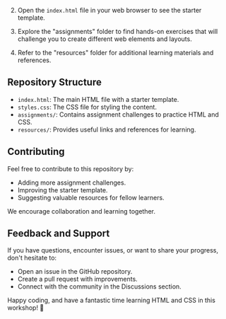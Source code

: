 
2. Open the `index.html` file in your web browser to see the starter template.

3. Explore the "assignments" folder to find hands-on exercises that will challenge you to create different web elements and layouts.

4. Refer to the "resources" folder for additional learning materials and references.

## Repository Structure

- `index.html`: The main HTML file with a starter template.
- `styles.css`: The CSS file for styling the content.
- `assignments/`: Contains assignment challenges to practice HTML and CSS.
- `resources/`: Provides useful links and references for learning.

## Contributing

Feel free to contribute to this repository by:

- Adding more assignment challenges.
- Improving the starter template.
- Suggesting valuable resources for fellow learners.

We encourage collaboration and learning together.

## Feedback and Support

If you have questions, encounter issues, or want to share your progress, don't hesitate to:

- Open an issue in the GitHub repository.
- Create a pull request with improvements.
- Connect with the community in the Discussions section.

Happy coding, and have a fantastic time learning HTML and CSS in this workshop! 🚀
